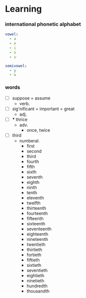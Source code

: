 # Learning

### international phonetic alphabet

```yaml
vowel:
  - a
  - e
  - i
  - o
  - u

semivowel:
  - y
  - w
```

### words

- [ ] suppose = assume
  - verb.
- [ ] sig'nificant = important = great
  - adj.
- [ ] **\*** thrice
  - adv.
    - once, twice
- [ ] third
  - numberal.
    - first
    - second
    - third
    - fourth
    - fifth
    - sixth
    - seventh
    - eighth
    - ninth
    - tenth
    - eleventh
    - twelfth
    - thirteenth
    - fourteenth
    - fifteenth
    - sixteenth
    - seventeenth
    - eighteenth
    - nineteenth
    - twentieth
    - thirtieth
    - fortieth
    - fiftieth
    - sixtieth
    - seventieth
    - eightieth
    - ninetieth
    - hundredth
    - thousandth

